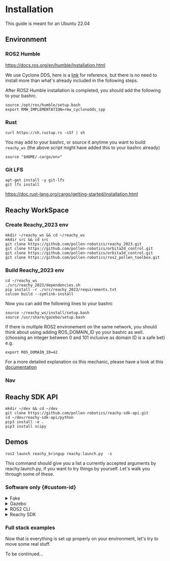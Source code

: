 # Installation

This guide is meant for an Ubuntu 22.04

## Environment

### ROS2 Humble

https://docs.ros.org/en/humble/Installation.html

We use Cyclone DDS, here is
a [link](https://docs.ros.org/en/humble/Installation/DDS-Implementations/Working-with-Eclipse-CycloneDDS.html)
for reference, but there is no need to install more than what's already included in the following steps.

After ROS2 Humble installation is completed, you should add the following to your bashrc.

```commandline
source /opt/ros/humble/setup.bash
export RMW_IMPLEMENTATION=rmw_cyclonedds_cpp
```

### Rust

```commandline
curl https://sh.rustup.rs -sSf | sh
```

You may add to your bashrc, or source it anytime you want to build `reachy_ws`
(the above script might have added this to your bashrc already)

```commandline
source "$HOME/.cargo/env"
```

### Git LFS

```commandline
apt-get install -y git-lfs
git lfs install
```

https://doc.rust-lang.org/cargo/getting-started/installation.html

## Reachy WorkSpace

### Create Reachy_2023 env

```commandline
mkdir ~/reachy_ws && cd ~/reachy_ws
mkdir src && cd src
git clone https://github.com/pollen-robotics/reachy_2023.git
git clone https://github.com/pollen-robotics/orbita2d_control.git
git clone https://github.com/pollen-robotics/orbita3d_control.git
git clone https://github.com/pollen-robotics/ros2_pollen_toolbox.git
```

### Build Reachy_2023 env

```commandline
cd ~/reachy_ws
./src/reachy_2023/dependencies.sh
pip install -r ./src/reachy_2023/requirements.txt
colcon build --symlink-install
```

Now you can add the following lines to your bashrc

```commandline
source ~/reachy_ws/install/setup.bash
source /usr/share/gazebo/setup.bash
```

If there is multiple ROS2 environement on the same network, you should think about using adding ROS_DOMAIN_ID yo your
bashrc as well.
(choosing an integer between 0 and 101 inclusive as domain ID is a safe bet)
e.g.

```commandline
export ROS_DOMAIN_ID=42
```

For a more detailed explanation os this mechanic, please have a look at
this [documentation](https://docs.ros.org/en/humble/Concepts/About-Domain-ID.html)

### Nav

## Reachy SDK API

```commandline
mkdir ~/dev && cd ~/dev
git clone https://github.com/pollen-robotics/reachy-sdk-api.git
cd ~/dev/reachy-sdk-api/python
pip3 install -e .
pip3 install scipy
```

## Demos

```commandline
ros2 launch reachy_bringup reachy.launch.py  -s
```

This command should give you a list a currently accepted arguments by reachy.launch.py,
if you want to try things by yourself. Let's walk you through some of these.

### Software only {#custom-id}

<details>
  <summary>Fake</summary>

```commandline
ros2 launch reachy_bringup reachy.launch.py  fake:=true start_rviz:=true
```

If you see a full_kit robot (torso, head and arms) inside rviz, then it should mean that most stuff
went right, or at least that not everything went wrong.

Fake robot enables to test the bare minimum.
To actually run some code, we will escalate this replacing fake by gazebo simulation.

Don't forget to add the Orbita2d and Orbita3d config files paths to your .reachy.yaml:

```
	neck_config: path_to_orbita3d_neck_config_file
	right_shoulder_config:: path_to_orbita2d_right_shoulder_config_file
	right_elbow_config:: path_to_orbita2d_right_elbow_config_file
	right_wrist_config:: path_to_orbita3d_right_wrist_config_file
	...
```

</details>

<details>
  <summary>Gazebo</summary>


```commandline
ros2 launch reachy_bringup reachy.launch.py  gazebo:=true
```
After running this one, you should see Reachy inside Gazebo simulation tool.
Nothing should be moving yet, but we will see about it in the next sections.
</details>

<details>
  <summary>ROS2 CLI</summary>
Launch Gazebo with the command provided in previous section.
Now you can try to move some joints directly through ROS control using this kind of command :

```commandline
ros2 topic pub /dynamic_joint_commands control_msgs/msg/DynamicJointState "header:
  stamp:
    sec: 0
    nanosec: 0
  frame_id: ''
joint_names:
- l_shoulder_pitch
interface_values:
- interface_names:
  - position
  values:
  - -1.0
"
```

To list available interfaces in ROS control, you can use

```commandline
ros2 control list_hardware_interfaces
```
</details>

<details>
  <summary>Reachy SDK</summary>

To test a bit further, you can start a fake instance and gazebo, with sdk_server on

```commandline
ros2 launch reachy_bringup reachy.launch.py  gazebo:=true start_sdk_server:=true
```

Then try to move the robot through [Reachy's python SDK](https://github.com/pollen-robotics/reachy-sdk)

```python
import reachy_sdk

my_awesome_reachy = reachy_sdk.ReachySDK(host="localhost")
my_awesome_reachy.head.look_at(0.5, 0, -0.5, 4)
my_awesome_reachy.l_arm.l_elbow_pitch.goal_position = -90

from reachy_sdk.trajectory import goto

goto({my_awesome_reachy.l_arm.l_elbow_pitch: 0}, 10)

```

More info on how to use Reachy's Python SDK can be found on
[its documentation](https://docs.pollen-robotics.com/sdk/getting-started/introduction/)
</details>

### Full stack examples

Now that is everything is set up properly on your environment, let's try to move some real stuff.

To be continued...
